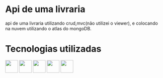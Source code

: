 # Api de uma livraria
 api de uma livraria utilizando crud,mvc(não utilizei o viewer), e colocando na nuvem utilizando o atlas do mongoDB.

 # Tecnologias utilizadas
 
 <img loading = "lazy" src="https://cdn.jsdelivr.net/gh/devicons/devicon@latest/icons/mongodb/mongodb-original.svg" width = "40" height = "40" />  <img loading = "lazy" src="https://cdn.jsdelivr.net/gh/devicons/devicon@latest/icons/mongoose/mongoose-original.svg" width = "40" height = "40" />  <img loading = "lazy" src="https://cdn.jsdelivr.net/gh/devicons/devicon@latest/icons/nodemon/nodemon-original.svg" width = "40" height = "40" />  <img loading = "lazy" src="https://cdn.jsdelivr.net/gh/devicons/devicon@latest/icons/nodejs/nodejs-original-wordmark.svg" width = "40" height = "40" /> <img loading = "lazy" src="https://cdn.jsdelivr.net/gh/devicons/devicon@latest/icons/express/express-original.svg" width = "40" height = "40" />
          
          
          
          
          
 
